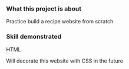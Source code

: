 ### What this project is about
Practice build a recipe website from scratch

### Skill demonstrated
HTML

Will decorate this website with CSS in the future